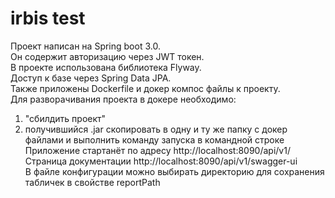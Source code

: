 # irbis test
Проект написан на Spring boot 3.0.  
Он содержит авторизацию через JWT токен.  
В проекте использована библиотека Flyway.  
Доступ к базе через Spring Data JPA.  
Также приложены Dockerfile и докер компос файлы к проекту.  
Для разворачивания проекта в докере необходимо: 
1. "сбилдить проект" 
2. получившийся .jar скопировать в одну и ту же папку с докер файлами и выполнить команду запуска в командной строке  
Приложение стартанёт по адресу http://localhost:8090/api/v1/  
Страница документации http://localhost:8090/api/v1/swagger-ui   
В файле конфигурации можно выбирать директорию для сохранения табличек в  свойстве reportPath
